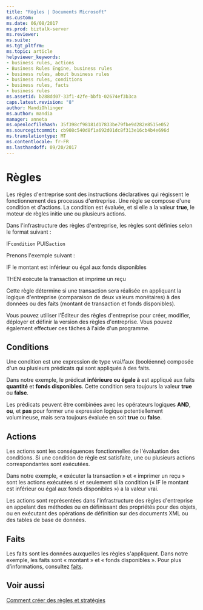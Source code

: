 ```yaml
---
title: "Règles | Documents Microsoft"
ms.custom: 
ms.date: 06/08/2017
ms.prod: biztalk-server
ms.reviewer: 
ms.suite: 
ms.tgt_pltfrm: 
ms.topic: article
helpviewer_keywords:
- business rules, actions
- Business Rules Engine, business rules
- business rules, about business rules
- business rules, conditions
- business rules, facts
- business rules
ms.assetid: b288dd07-33f1-42fe-bbfb-02674ef3b3ca
caps.latest.revision: "8"
author: MandiOhlinger
ms.author: mandia
manager: anneta
ms.openlocfilehash: 35f398cf98181d17833be79fbe9d282e8515e052
ms.sourcegitcommit: cb908c540d8f1a692d01dc8f313e16cb4b4e696d
ms.translationtype: MT
ms.contentlocale: fr-FR
ms.lasthandoff: 09/20/2017
---
```

# <a name="rules"></a>Règles
Les règles d'entreprise sont des instructions déclaratives qui régissent le fonctionnement des processus d'entreprise. Une règle se compose d'une condition et d'actions. La condition est évaluée, et si elle a la valeur **true**, le moteur de règles initie une ou plusieurs actions.  
  
 Dans l'infrastructure des règles d'entreprise, les règles sont définies selon le format suivant :  
  
 IF`condition` PUIS`action`  
  
 Prenons l'exemple suivant :  
  
 IF le montant est inférieur ou égal aux fonds disponibles  
  
 THEN exécute la transaction et imprime un reçu  
  
 Cette règle détermine si une transaction sera réalisée en appliquant la logique d'entreprise (comparaison de deux valeurs monétaires) à des données ou des faits (montant de transaction et fonds disponibles).  
  
 Vous pouvez utiliser l'Éditeur des règles d'entreprise pour créer, modifier, déployer et définir la version des règles d'entreprise. Vous pouvez également effectuer ces tâches à l'aide d'un programme.  
  
## <a name="conditions"></a>Conditions  
 Une condition est une expression de type vrai/faux (booléenne) composée d'un ou plusieurs prédicats qui sont appliqués à des faits.  
  
 Dans notre exemple, le prédicat **inférieure ou égale à** est appliqué aux faits **quantité** et **fonds disponibles**. Cette condition sera toujours la valeur **true** ou **false**.  
  
 Les prédicats peuvent être combinées avec les opérateurs logiques **AND**, **ou**, et **pas** pour former une expression logique potentiellement volumineuse, mais sera toujours évaluée en soit **true** ou **false**.  
  
## <a name="actions"></a>Actions  
 Les actions sont les conséquences fonctionnelles de l'évaluation des conditions. Si une condition de règle est satisfaite, une ou plusieurs actions correspondantes sont exécutées.  
  
 Dans notre exemple, « exécuter la transaction » et « imprimer un reçu » sont les actions exécutées si et seulement si la condition (« IF le montant est inférieur ou égal aux fonds disponibles ») a la valeur vrai.  
  
 Les actions sont représentées dans l'infrastructure des règles d'entreprise en appelant des méthodes ou en définissant des propriétés pour des objets, ou en exécutant des opérations de définition sur des documents XML ou des tables de base de données.  
  
## <a name="facts"></a>Faits  
 Les faits sont les données auxquelles les règles s'appliquent. Dans notre exemple, les faits sont « montant » et « fonds disponibles ». Pour plus d’informations, consultez [faits](../core/facts.md).  
  
## <a name="see-also"></a>Voir aussi  
 [Comment créer des règles et stratégies](../core/how-to-create-policies-and-rules.md)
